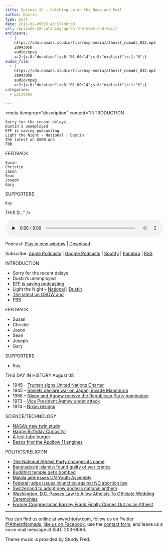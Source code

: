 ```yaml
---
title: Episode 32 – Catching up on the News and Mail
author: Dustin
type: post
date: 2013-08-09T03:43:57+00:00
url: /episode-32-catching-up-on-the-news-and-mail/
enclosure:
  - |
    https://cdn.nomads.studio/file/nsp-media/atheist_nomads_032.mp3
    28943950
    audio/mpeg
    a:2:{s:8:"duration";s:8:"01:00:14";s:8:"explicit";s:1:"0";}
audio_file:
  - |
    https://cdn.nomads.studio/file/nsp-media/atheist_nomads_032.mp3
    28943950
    audio/mpeg
    a:2:{s:8:"duration";s:8:"01:00:14";s:8:"explicit";s:1:"0";}
categories:
  - Episodes

---
```

<div itemscope itemtype="http://schema.org/AudioObject">
  <meta itemprop="name" content="Episode 32 – Catching up on the News and Mail" />
  
  <meta itemprop="uploadDate" content="2013-08-08T21:43:57-06:00" />
  
  <meta itemprop="encodingFormat" content="audio/mpeg" />
  
  <meta itemprop="duration" content="PT1H00M14S" />
  
  <meta itemprop="description" content="INTRODUCTION

 	Sorry for the recent delays
 	Dustin’s unemployed
 	EFF is saving podcasting
 	Light the Night - National | Dustin
 	The latest on GSOW and 
 	FBB

FEEDBACK

 	Susan
 	Christie
 	Jason
 	Sean
 	Joseph
 	Gary

SUPPORTERS

 	Ray

THIS D..." />
  
  <meta itemprop="contentUrl" content="https://dts.podtrac.com/redirect.mp3/cdn.nomads.studio/file/nsp-media/atheist_nomads_032.mp3" />
  
  <meta itemprop="contentSize" content="27.6" />
  </p> 
  
  <div class="powerpress_player" id="powerpress_player_8287">
    <audio class="wp-audio-shortcode" id="audio-5206-31" preload="none" style="width: 100%;" controls="controls"><source type="audio/mpeg" src="https://dts.podtrac.com/redirect.mp3/cdn.nomads.studio/file/nsp-media/atheist_nomads_032.mp3?_=31" /><a href="https://dts.podtrac.com/redirect.mp3/cdn.nomads.studio/file/nsp-media/atheist_nomads_032.mp3">https://dts.podtrac.com/redirect.mp3/cdn.nomads.studio/file/nsp-media/atheist_nomads_032.mp3</a></audio>
  </div>
</div>

<p class="powerpress_links powerpress_links_mp3">
  Podcast: <a href="https://dts.podtrac.com/redirect.mp3/cdn.nomads.studio/file/nsp-media/atheist_nomads_032.mp3" class="powerpress_link_pinw" target="_blank" title="Play in new window" onclick="return powerpress_pinw('https://htotw.com/?powerpress_pinw=5206-podcast');" rel="nofollow">Play in new window</a> | <a href="https://dts.podtrac.com/redirect.mp3/cdn.nomads.studio/file/nsp-media/atheist_nomads_032.mp3" class="powerpress_link_d" title="Download" rel="nofollow" download="atheist_nomads_032.mp3">Download</a>
</p>

<p class="powerpress_links powerpress_subscribe_links">
  Subscribe: <a href="https://podcasts.apple.com/us/podcast/humanists-take-on-the-world/id530050098?mt=2&ls=1" class="powerpress_link_subscribe powerpress_link_subscribe_itunes" target="_blank" title="Subscribe on Apple Podcasts" rel="nofollow">Apple Podcasts</a> | <a href="https://www.google.com/podcasts?feed=aHR0cDovL2F0aGVpc3Rub21hZHMubGlic3luLmNvbS9yc3M%3D" class="powerpress_link_subscribe powerpress_link_subscribe_googleplay" target="_blank" title="Subscribe on Google Podcasts" rel="nofollow">Google Podcasts</a> | <a href="https://open.spotify.com/show/3LzK2xZGike6Tc1GEMtMbr?si=LieN9SNuTpq96smuaUsH8A" class="powerpress_link_subscribe powerpress_link_subscribe_spotify" target="_blank" title="Subscribe on Spotify" rel="nofollow">Spotify</a> | <a href="https://www.pandora.com/podcast/atheist-nomads/PC:10122?corr=62071012&part=ug" class="powerpress_link_subscribe powerpress_link_subscribe_pandora" target="_blank" title="Subscribe on Pandora" rel="nofollow">Pandora</a> | <a href="https://htotw.com/feed/podcast/" class="powerpress_link_subscribe powerpress_link_subscribe_rss" target="_blank" title="Subscribe via RSS" rel="nofollow">RSS</a>
</p>

INTRODUCTION

  * Sorry for the recent delays
  * Dustin’s unemployed
  * <a href="https://supporters.eff.org/donate/save-podcasting" target="_blank" rel="noopener">EFF is saving podcasting</a>
  * Light the Night &#8211; <a href="http://pages.lightthenight.org/2013/FBB" target="_blank" rel="noopener">National</a> | <a href="http://pages.lightthenight.org/oswim/Boise13/TreasureValleyCoalitionofReasonFBB" target="_blank" rel="noopener">Dustin</a>
  * <a href="http://guerrillaskepticismonwikipedia.blogspot.com/2013/07/july-updates-scott-gorski-tyson-radford.html" target="_blank" rel="noopener">The latest on GSOW and </a>
  * <a href="http://foundationbeyondbelief.org/" target="_blank" rel="noopener">FBB</a>

FEEDBACK

  * Susan
  * Christie
  * Jason
  * Sean
  * Joseph
  * Gary

SUPPORTERS

  * Ray

THIS DAY IN HISTORY August 08

  * 1945 &#8211; <a href="http://www.history.com/this-day-in-history/truman-signs-united-nations-charter" target="_blank" rel="noopener">Truman signs United Nations Charter</a>
  * 1945 &#8211; <a href="http://www.history.com/this-day-in-history/soviets-declare-war-on-japan-invade-manchuria" target="_blank" rel="noopener">Soviets declare war on Japan; invade Manchuria</a>
  * 1968 &#8211; <a href="http://www.history.com/this-day-in-history/nixon-and-agnew-receive-the-republican-party-nomination" target="_blank" rel="noopener">Nixon and Agnew receive the Republican Party nomination</a>
  * 1973 &#8211; <a href="http://www.history.com/this-day-in-history/vice-president-agnew-under-attack" target="_blank" rel="noopener">Vice President Agnew under attack</a>
  * 1974 &#8211; <a href="http://www.history.com/this-day-in-history/nixon-resigns" target="_blank" rel="noopener">Nixon resigns</a>

SCIENCE/TECHNOLOGY

  * <a href="http://www.ibtimes.com/nasa-studying-twin-brother-astronauts-mark-scott-kelly-international-space-station-weightlessness" target="_blank" rel="noopener">NASA’s new twin study</a>
  * <a href="http://www.theregister.co.uk/2013/08/06/curiositys_sam_sings_itself_happy_birthday_for_martian_anniversary/" target="_blank" rel="noopener">Happy Birthday Curiosity!</a>
  * <a href="http://www.nytimes.com/2013/08/06/science/a-lab-grown-burger-gets-a-taste-test.html?_r=0" target="_blank" rel="noopener">A test tube burger</a>
  * <a href="http://www.cnn.com/2013/07/19/tech/innovation/amazon-apollo-engines/index.html?utm_source=feedburner&utm_medium=feed&utm_campaign=Feed%3A+rss%2Fcnn_topstories+%28RSS%3A+Top+Stories%29" target="_blank" rel="noopener">Bezos find the Apollow 11 engines</a>

POLITICS/RELIGION

  * <a href="http://www.newsmax.com/us/atheist-party-name-change/2013/07/16/id/515379" target="_blank" rel="noopener">The National Atheist Party changes its name</a>
  * <a href="http://www.bbc.co.uk/news/world-asia-23310518" target="_blank" rel="noopener">Bangladeshi Islamist found guilty of war crimes</a>
  * <a href="http://www.nytimes.com/2013/07/08/world/asia/explosions-rock-buddhist-temple-in-india.html?_r=1&" target="_blank" rel="noopener">Buddhist temple get&#8217;s bombed</a>
  * <a href="http://www.un.org/apps/news/story.asp?NewsID=45395&Cr=education&Cr1=#.UgFxyeb22lU" target="_blank" rel="noopener">Malala addresses UN Youth Assembly</a>
  * <a href="http://www.usatoday.com/story/news/nation/2013/07/22/federal-judge-delays-north-dakota-abortion-law/2575003/" target="_blank" rel="noopener">Federal judge issues injunction against ND abortion law</a>
  * <a href="http://www.examiner.com/article/switzerland-to-adopt-new-godless-national-anthem" target="_blank" rel="noopener">Switzerland to adopt new godless national anthem</a>
  * <a href="http://www.patheos.com/blogs/friendlyatheist/2013/08/06/washington-d-c-passes-law-to-allow-atheists-to-officiate-wedding-ceremonies/" target="_blank" rel="noopener">Washington, D.C. Passes Law to Allow Atheists To Officiate Wedding Ceremonies</a>
  * <a href="http://www.patheos.com/blogs/friendlyatheist/2013/08/03/former-congressman-barney-frank-finally-comes-out-as-an-atheist/" target="_blank" rel="noopener">Former Congressman Barney Frank Finally Comes Out as an Atheist</a>

<hr width="500" />

You can find us online at <a href="https://www.htotw.com/" target="_blank" rel="noopener">www.htotw.com</a>, follow us on Twitter <a href="https://twitter.com/AtheistNomads" target="_blank" rel="noopener">@AtheistNomads</a>, <a href="https://htotw.com/facebook" target="_blank" rel="noopener">like us on Facebook</a>, use the [contact form](https://htotw.com/contact), and leave us a voice mail message at (541) 203-0666.

Theme music is provided by Sturdy Fred.